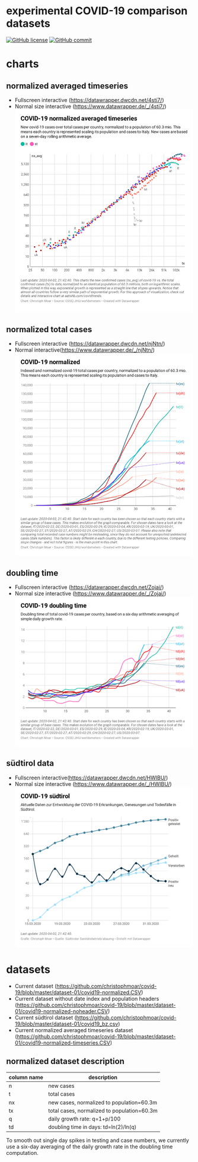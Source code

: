 # experimental COVID-19 comparison datasets
[![GitHub license](https://img.shields.io/badge/License-Creative%20Commons%20Zero%20v1.0%20Universal-blue)](https://github.com/christophmoar/covid-19/blob/master/LICENSE)
[![GitHub commit](https://img.shields.io/github/last-commit/christophmoar/covid-19)](https://github.com/christophmoar/covid-19/commits/master)

# charts
## normalized averaged timeseries
* Fullscreen interactive (https://datawrapper.dwcdn.net/4sti7/)
* Normal size interactive (https://www.datawrapper.de/_/4sti7/)
![Current covid-19 normalized averaged timeseries](https://github.com/christophmoar/covid-19/blob/master/image/4sti7-covid-19-normalized-averaged-timeseries.png?raw=true)

## normalized total cases
* Fullscreen interactive (https://datawrapper.dwcdn.net/njNtn/)
* Normal interactive(https://www.datawrapper.de/_/njNtn/)
![Current covid-19 normalized](https://github.com/christophmoar/covid-19/blob/master/image/njNtn-covid-19-normalized.png?raw=true)

## doubling time
* Fullscreen interactive (https://datawrapper.dwcdn.net/Zojai/)
* Normal size interactive (https://www.datawrapper.de/_/Zojai/)
![Current covid-19 doubling time](https://github.com/christophmoar/covid-19/blob/master/image/Zojai-covid-19-doubling-time.png?raw=true)

## südtirol data
* Fullscreen interactive(https://datawrapper.dwcdn.net/HWIBU/)
* Normal size interactive (https://www.datawrapper.de/_/HWIBU/)
![Current covid-19 südtirol](https://github.com/christophmoar/covid-19/blob/master/image/HWIBU-covid-19-s-dtirol.png?raw=true)

# datasets
* Current dataset (https://github.com/christophmoar/covid-19/blob/master/dataset-01/covid19-normalized.CSV)
* Current dataset without date index and population headers (https://github.com/christophmoar/covid-19/blob/master/dataset-01/covid19-normalized-noheader.CSV)
* Current südtirol dataset  (https://github.com/christophmoar/covid-19/blob/master/dataset-01/covid19_bz.csv)
* Current normalized averaged timeseries dataset (https://github.com/christophmoar/covid-19/blob/master/dataset-01/covid19-normalized-timeseries.CSV)

## normalized dataset description
column name | description
----------- | -------------
n|new cases
t|total cases
nx|new cases, normalized to population=60.3m
tx|total cases, normalized to population=60.3m
q|daily growth rate: q=1+p/100
td|doubling time in days: td=ln(2)/ln(q)

To smooth out  single day spikes in testing and case numbers, we currently use a six-day averaging of the daily growth rate in the doubling time computation.
